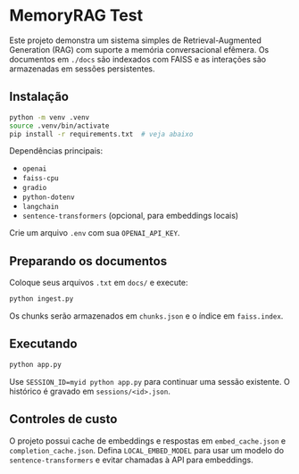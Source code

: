 # MemoryRAG Test

Este projeto demonstra um sistema simples de Retrieval-Augmented Generation (RAG) com suporte a memória conversacional efêmera. Os documentos em `./docs` são indexados com FAISS e as interações são armazenadas em sessões persistentes.

## Instalação

```bash
python -m venv .venv
source .venv/bin/activate
pip install -r requirements.txt  # veja abaixo
```

Dependências principais:
- `openai`
- `faiss-cpu`
- `gradio`
- `python-dotenv`
- `langchain`
- `sentence-transformers` (opcional, para embeddings locais)

Crie um arquivo `.env` com sua `OPENAI_API_KEY`.

## Preparando os documentos

Coloque seus arquivos `.txt` em `docs/` e execute:

```bash
python ingest.py
```

Os chunks serão armazenados em `chunks.json` e o índice em `faiss.index`.

## Executando

```bash
python app.py
```

Use `SESSION_ID=myid python app.py` para continuar uma sessão existente. O histórico é gravado em `sessions/<id>.json`.

## Controles de custo

O projeto possui cache de embeddings e respostas em `embed_cache.json` e `completion_cache.json`. Defina `LOCAL_EMBED_MODEL` para usar um modelo do `sentence-transformers` e evitar chamadas à API para embeddings.

